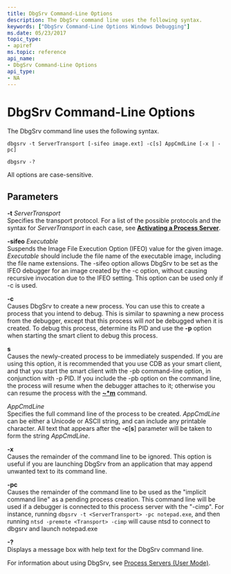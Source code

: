 ```yaml
---
title: DbgSrv Command-Line Options
description: The DbgSrv command line uses the following syntax.
keywords: ["DbgSrv Command-Line Options Windows Debugging"]
ms.date: 05/23/2017
topic_type:
- apiref
ms.topic: reference
api_name:
- DbgSrv Command-Line Options
api_type:
- NA
---
```


# DbgSrv Command-Line Options


The DbgSrv command line uses the following syntax.

```console
dbgsrv -t ServerTransport [-sifeo image.ext] -c[s] AppCmdLine [-x | -pc] 

dbgsrv -? 
```

All options are case-sensitive.

## <span id="ddk_dbgsrv_command_line_options_dbg"></span><span id="DDK_DBGSRV_COMMAND_LINE_OPTIONS_DBG"></span>Parameters


<span id="_______-t_______ServerTransport______"></span><span id="_______-t_______servertransport______"></span><span id="_______-T_______SERVERTRANSPORT______"></span> **-t** *ServerTransport*   
Specifies the transport protocol. For a list of the possible protocols and the syntax for *ServerTransport* in each case, see [**Activating a Process Server**](activating-a-process-server.md).

<span id="_______-sifeo_______Executable______"></span><span id="_______-sifeo_______executable______"></span><span id="_______-SIFEO_______EXECUTABLE______"></span> **-sifeo** *Executable*   
Suspends the Image File Execution Option (IFEO) value for the given image. *Executable* should include the file name of the executable image, including the file name extensions. The -sifeo option allows DbgSrv to be set as the IFEO debugger for an image created by the -c option, without causing recursive invocation due to the IFEO setting. This option can be used only if -c is used.

<span id="_______-c______"></span><span id="_______-C______"></span> **-c**   
Causes DbgSrv to create a new process. You can use this to create a process that you intend to debug. This is similar to spawning a new process from the debugger, except that this process will *not* be debugged when it is created. To debug this process, determine its PID and use the **-p** option when starting the smart client to debug this process.

<span id="_______s______"></span><span id="_______S______"></span> **s**   
Causes the newly-created process to be immediately suspended. If you are using this option, it is recommended that you use CDB as your smart client, and that you start the smart client with the -pb command-line option, in conjunction with -p PID. If you include the -pb option on the command line, the process will resume when the debugger attaches to it; otherwise you can resume the process with the [**~\*m**](-m--resume-thread-.md) command.

<span id="_______AppCmdLine______"></span><span id="_______appcmdline______"></span><span id="_______APPCMDLINE______"></span> *AppCmdLine*   
Specifies the full command line of the process to be created. *AppCmdLine* can be either a Unicode or ASCII string, and can include any printable character. All text that appears after the **-c**\[**s**\] parameter will be taken to form the string *AppCmdLine*.

<span id="_______-x______"></span><span id="_______-X______"></span> **-x**   
Causes the remainder of the command line to be ignored. This option is useful if you are launching DbgSrv from an application that may append unwanted text to its command line.

<span id="_______-pc______"></span><span id="_______-PC______"></span> **-pc**   
Causes the remainder of the command line to be used as the "implicit command line" as a pending process creation. This command line will be used if a debugger is connected to this process server with the "-cimp". For instance, running ```dbgsrv -t <ServerTransport> -pc notepad.exe```, and then running ```ntsd -premote <Transport> -cimp``` will cause ntsd to connect to dbgsrv and launch notepad.exe

<span id="_______-_______"></span> **-?**   
Displays a message box with help text for the DbgSrv command line.

For information about using DbgSrv, see [Process Servers (User Mode)](process-servers--user-mode-.md).

 

 






